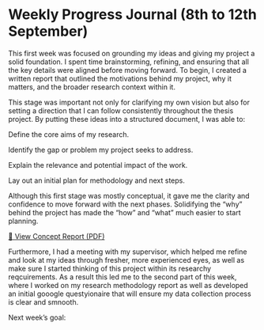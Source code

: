 # Weekly Progress Journal (8th to 12th September)

This first week was focused on grounding my ideas and giving my project a solid foundation. I spent time brainstorming, refining, and ensuring that all the key details were aligned before moving forward. To begin, I created a written report that outlined the motivations behind my project, why it matters, and the broader research context within it.

This stage was important not only for clarifying my own vision but also for setting a direction that I can follow consistently throughout the thesis project. By putting these ideas into a structured document, I was able to:

Define the core aims of my research.

Identify the gap or problem my project seeks to address.

Explain the relevance and potential impact of the work.

Lay out an initial plan for methodology and next steps.

Although this first stage was mostly conceptual, it gave me the clarity and confidence to move forward with the next phases. Solidifying the “why” behind the project has made the “how” and “what” much easier to start planning.                                     


[📄 View Concept Report (PDF)](docs/concept_report.pdf)
 















Furthermore, I had a meeting with my supervisor, which helped me refine and look at my ideas through fresher, more experienced eyes, as well as make sure I started thinking of this project within its researchy reqcuirements. As a result this led me to the second part of this week, where I worked on my research methodology report as well as developed an initial gooogle questyionaire that will ensure my data collection process is clear and smnooth.



















Next week’s goal:
